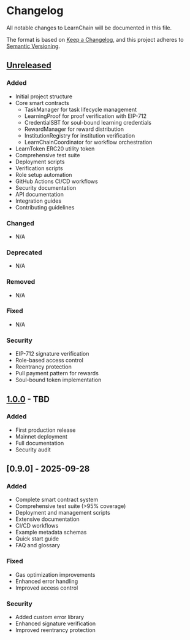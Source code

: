 # Changelog

All notable changes to LearnChain will be documented in this file.

The format is based on [Keep a Changelog](https://keepachangelog.com/en/1.0.0/),
and this project adheres to [Semantic Versioning](https://semver.org/spec/v2.0.0.html).

## [Unreleased]

### Added
- Initial project structure
- Core smart contracts
  - TaskManager for task lifecycle management
  - LearningProof for proof verification with EIP-712
  - CredentialSBT for soul-bound learning credentials
  - RewardManager for reward distribution
  - InstitutionRegistry for institution verification
  - LearnChainCoordinator for workflow orchestration
- LearnToken ERC20 utility token
- Comprehensive test suite
- Deployment scripts
- Verification scripts
- Role setup automation
- GitHub Actions CI/CD workflows
- Security documentation
- API documentation
- Integration guides
- Contributing guidelines

### Changed
- N/A

### Deprecated
- N/A

### Removed
- N/A

### Fixed
- N/A

### Security
- EIP-712 signature verification
- Role-based access control
- Reentrancy protection
- Pull payment pattern for rewards
- Soul-bound token implementation

## [1.0.0] - TBD

### Added
- First production release
- Mainnet deployment
- Full documentation
- Security audit

## [0.9.0] - 2025-09-28

### Added
- Complete smart contract system
- Comprehensive test suite (>95% coverage)
- Deployment and management scripts
- Extensive documentation
- CI/CD workflows
- Example metadata schemas
- Quick start guide
- FAQ and glossary

### Fixed
- Gas optimization improvements
- Enhanced error handling
- Improved access control

### Security
- Added custom error library
- Enhanced signature verification
- Improved reentrancy protection

[Unreleased]: https://github.com/janujanjida/LearnChain/compare/v1.0.0...HEAD
[1.0.0]: https://github.com/janujanjida/LearnChain/releases/tag/v1.0.0


